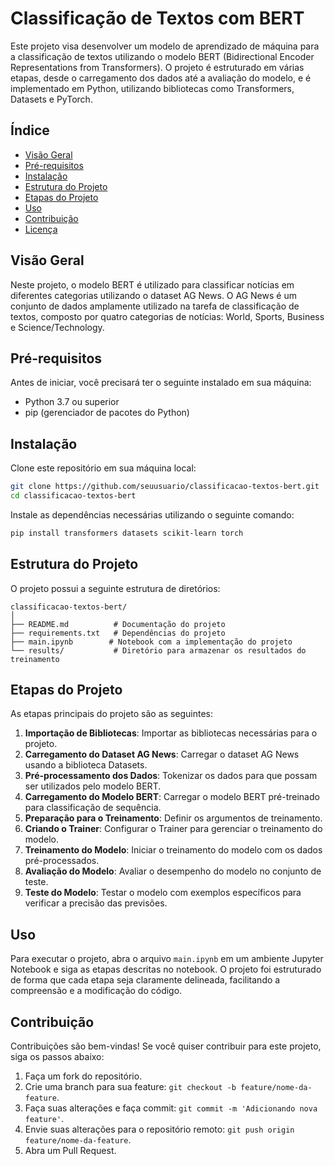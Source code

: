 # Classificação de Textos com BERT

Este projeto visa desenvolver um modelo de aprendizado de máquina para a classificação de textos utilizando o modelo BERT (Bidirectional Encoder Representations from Transformers). O projeto é estruturado em várias etapas, desde o carregamento dos dados até a avaliação do modelo, e é implementado em Python, utilizando bibliotecas como Transformers, Datasets e PyTorch.

## Índice

- [Visão Geral](#visão-geral)
- [Pré-requisitos](#pré-requisitos)
- [Instalação](#instalação)
- [Estrutura do Projeto](#estrutura-do-projeto)
- [Etapas do Projeto](#etapas-do-projeto)
- [Uso](#uso)
- [Contribuição](#contribuição)
- [Licença](#licença)

## Visão Geral

Neste projeto, o modelo BERT é utilizado para classificar notícias em diferentes categorias utilizando o dataset AG News. O AG News é um conjunto de dados amplamente utilizado na tarefa de classificação de textos, composto por quatro categorias de notícias: World, Sports, Business e Science/Technology.

## Pré-requisitos

Antes de iniciar, você precisará ter o seguinte instalado em sua máquina:

- Python 3.7 ou superior
- pip (gerenciador de pacotes do Python)

## Instalação

Clone este repositório em sua máquina local:

```bash
git clone https://github.com/seuusuario/classificacao-textos-bert.git
cd classificacao-textos-bert
```

Instale as dependências necessárias utilizando o seguinte comando:

```bash
pip install transformers datasets scikit-learn torch
```

## Estrutura do Projeto

O projeto possui a seguinte estrutura de diretórios:

```
classificacao-textos-bert/
│
├── README.md          # Documentação do projeto
├── requirements.txt   # Dependências do projeto
├── main.ipynb        # Notebook com a implementação do projeto
└── results/           # Diretório para armazenar os resultados do treinamento
```

## Etapas do Projeto

As etapas principais do projeto são as seguintes:

1. **Importação de Bibliotecas**: Importar as bibliotecas necessárias para o projeto.
2. **Carregamento do Dataset AG News**: Carregar o dataset AG News usando a biblioteca Datasets.
3. **Pré-processamento dos Dados**: Tokenizar os dados para que possam ser utilizados pelo modelo BERT.
4. **Carregamento do Modelo BERT**: Carregar o modelo BERT pré-treinado para classificação de sequência.
5. **Preparação para o Treinamento**: Definir os argumentos de treinamento.
6. **Criando o Trainer**: Configurar o Trainer para gerenciar o treinamento do modelo.
7. **Treinamento do Modelo**: Iniciar o treinamento do modelo com os dados pré-processados.
8. **Avaliação do Modelo**: Avaliar o desempenho do modelo no conjunto de teste.
9. **Teste do Modelo**: Testar o modelo com exemplos específicos para verificar a precisão das previsões.

## Uso

Para executar o projeto, abra o arquivo `main.ipynb` em um ambiente Jupyter Notebook e siga as etapas descritas no notebook. O projeto foi estruturado de forma que cada etapa seja claramente delineada, facilitando a compreensão e a modificação do código.

## Contribuição

Contribuições são bem-vindas! Se você quiser contribuir para este projeto, siga os passos abaixo:

1. Faça um fork do repositório.
2. Crie uma branch para sua feature: `git checkout -b feature/nome-da-feature`.
3. Faça suas alterações e faça commit: `git commit -m 'Adicionando nova feature'`.
4. Envie suas alterações para o repositório remoto: `git push origin feature/nome-da-feature`.
5. Abra um Pull Request.




